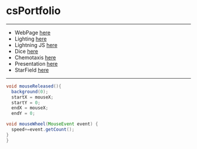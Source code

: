 # csPortfolio
---
* WebPage [here](https://lilgae.github.io/TestWeb/highlight.html)
* Lighting [here](https://lilgae.github.io/lightning2/)
* Lightning JS [here]()
* Dice [here](https://lilgae.github.io/dice3/)
* Chemotaxis [here](https://lilgae.github.io/chemotaxis4/)
* Presentation [here](https://docs.google.com/presentation/d/17_0oXYXVy0iQVyKe2z0SUOL0PAO1ArPBuLYvPWIvUAw/edit#slide=id.g446c206545_0_25)
* StarField [here](https://lilgae.github.io/starfield5/)
---

```Java
void mouseReleased(){
  background(0);
  startX = mouseX;
  startY = 0;
  endX = mouseX;
  endY = 0;

void mouseWheel(MouseEvent event) {
  speed+=event.getCount();
}
}
```
